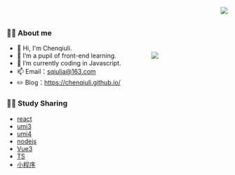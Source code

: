 ### 👨‍🚒 About me

- 👋 Hi, I'm Chenqiuli.
- 🌱 I’m a pupil of front-end learning.
- 🤔 I’m currently coding in Javascript.
- 📫 Email：sqiulia@163.com
- ✏️ Blog：https://chenqiuli.github.io/

<img align="right" style="margin-top: -200px;" src="https://github-readme-stats.vercel.app/api?username=chenqiuli&show_icons=true&hide_border=true">

### 👨‍🚒 Study Sharing

- [react](https://github.com/chenqiuli/react_study)
- [umi3](https://github.com/chenqiuli/react-umi3_study)
- [umi4](https://github.com/chenqiuli/react-umi4_study)
- [nodejs](https://github.com/chenqiuli/nodejs_study)
- [Vue3](https://github.com/chenqiuli/Vue3_study)
- [TS](https://github.com/chenqiuli/react-ts_study)
- [小程序](https://github.com/chenqiuli/miniprogram_study)

<img style="margin-left: 330px; margin-top: -280px;" src="https://github-readme-stats.vercel.app/api/top-langs/?username=chenqiuli&hide_border=true">

